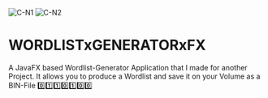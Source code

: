 ![C-N1](https://user-images.githubusercontent.com/83019866/119273554-bad33c80-bc0b-11eb-9855-1722b5022e11.png)
![C-N2](https://user-images.githubusercontent.com/83019866/119273557-bc046980-bc0b-11eb-959a-d62be24475d6.png)

# WORDLISTxGENERATORxFX

A JavaFX based Wordlist-Generator Application that I made for another Project. It allows you to produce a Wordlist and save it on your Volume as a BIN-File 0️⃣1️⃣1️⃣0️⃣1️⃣0️⃣0️⃣
